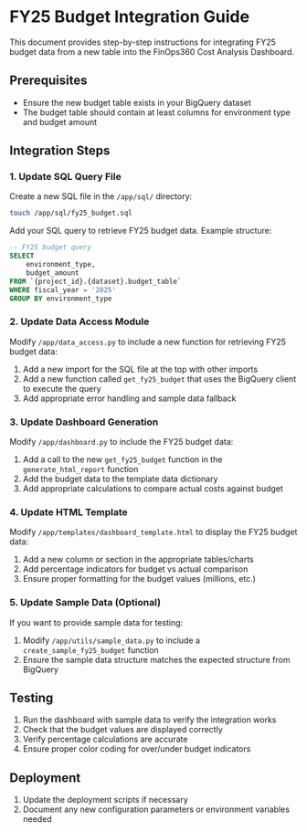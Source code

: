 # FY25 Budget Integration Guide

This document provides step-by-step instructions for integrating FY25 budget data from a new table into the FinOps360 Cost Analysis Dashboard.

## Prerequisites

- Ensure the new budget table exists in your BigQuery dataset
- The budget table should contain at least columns for environment type and budget amount

## Integration Steps

### 1. Update SQL Query File

Create a new SQL file in the `/app/sql/` directory:

```bash
touch /app/sql/fy25_budget.sql
```

Add your SQL query to retrieve FY25 budget data. Example structure:

```sql
-- FY25 budget query
SELECT
    environment_type,
    budget_amount
FROM `{project_id}.{dataset}.budget_table`
WHERE fiscal_year = '2025'
GROUP BY environment_type
```

### 2. Update Data Access Module

Modify `/app/data_access.py` to include a new function for retrieving FY25 budget data:

1. Add a new import for the SQL file at the top with other imports
2. Add a new function called `get_fy25_budget` that uses the BigQuery client to execute the query
3. Add appropriate error handling and sample data fallback

### 3. Update Dashboard Generation

Modify `/app/dashboard.py` to include the FY25 budget data:

1. Add a call to the new `get_fy25_budget` function in the `generate_html_report` function
2. Add the budget data to the template data dictionary
3. Add appropriate calculations to compare actual costs against budget

### 4. Update HTML Template

Modify `/app/templates/dashboard_template.html` to display the FY25 budget data:

1. Add a new column or section in the appropriate tables/charts
2. Add percentage indicators for budget vs actual comparison
3. Ensure proper formatting for the budget values (millions, etc.)

### 5. Update Sample Data (Optional)

If you want to provide sample data for testing:

1. Modify `/app/utils/sample_data.py` to include a `create_sample_fy25_budget` function
2. Ensure the sample data structure matches the expected structure from BigQuery

## Testing

1. Run the dashboard with sample data to verify the integration works
2. Check that the budget values are displayed correctly
3. Verify percentage calculations are accurate
4. Ensure proper color coding for over/under budget indicators

## Deployment

1. Update the deployment scripts if necessary
2. Document any new configuration parameters or environment variables needed